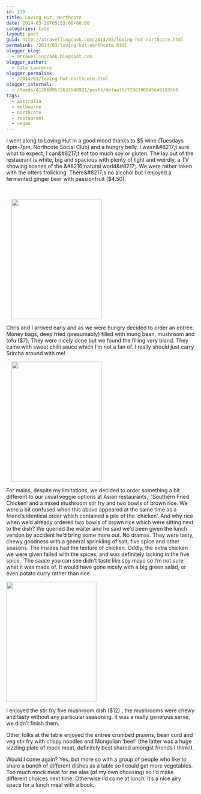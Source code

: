 ```yaml
---
id: 120
title: Loving Hut, Northcote
date: 2014-03-26T05:53:00+00:00
categories: Cate
layout: post
guid: http://atravellingcook.com/2014/03/loving-hut-northcote.html
permalink: /2014/03/loving-hut-northcote.html
blogger_blog:
  - atravellingcook.blogspot.com
blogger_author:
  - Cate Lawrence
blogger_permalink:
  - /2014/03/loving-hut-northcote.html
blogger_internal:
  - /feeds/4126609572633548921/posts/default/7298396945649103560
tags:
  - australia
  - melbourne
  - northcote
  - restaurant
  - vegan
---
```

I went along to Loving Hut in a good mood thanks to $5 wine (Tuesdays 4pm-7pm, Northcote Social Club) and a hungry belly. I wasn&#8217;t sure what to expect, I can&#8217;t eat too much soy or gluten. The lay out of the restaurant is white, big and spacious with plenty of light and weirdly, a TV showing scenes of the &#8216;natural world&#8217;. We were rather taken with the otters frolicking. There&#8217;s no alcohol but I enjoyed a fermented ginger beer with passionfruit ($4.50).

                                                

<a style="margin-left: 1em; margin-right: 1em; text-align: center;" href="http://4.bp.blogspot.com/-EkiXAoux6B0/UzJY8mtUpLI/AAAAAAAAIeE/jxicZu8H9KI/s1600/IMG_20140325_192207.jpg"><img src="http://4.bp.blogspot.com/-EkiXAoux6B0/UzJY8mtUpLI/AAAAAAAAIeE/jxicZu8H9KI/s1600/IMG_20140325_192207.jpg" alt="" width="240" height="320" border="0" /></a>

Chris and I arrived early and as we were hungry decided to order an entree. Money bags, deep fried (presumably) filled with mung bean, mushroom and tofu ($7). They were nicely done but we found the filling very bland. They came with sweet chilli sauce which I&#8217;m not a fan of. I really should just carry Srircha around with me!

<a style="margin-left: 1em; margin-right: 1em; text-align: center;" href="http://1.bp.blogspot.com/-Zg6twK9ivwg/UzJY9VbdqnI/AAAAAAAAIeI/ued0QjRz_qk/s1600/IMG_20140325_194728.jpg"><img src="http://1.bp.blogspot.com/-Zg6twK9ivwg/UzJY9VbdqnI/AAAAAAAAIeI/ued0QjRz_qk/s1600/IMG_20140325_194728.jpg" alt="" width="240" height="320" border="0" /></a>

For mains, despite my limitations, we decided to order something a bit different to our usual veggie options at Asian restaurants,  &#8216;Southern Fried Chicken&#8217; and a mixed mushroom stir fry and two bowls of brown rice. We were a bit confused when this above appeared at the same time as a friend&#8217;s identical order which contained a pile of the &#8216;chicken&#8217;. And why rice when we&#8217;d already ordered two bowls of brown rice which were sitting next to the dish? We queried the waiter and he said we&#8217;d been given the lunch version by accident he&#8217;d bring some more out. No dramas. They were tasty, chewy goodness with a general sprinkling of salt, five spice and other seasons. The insides had the texture of chicken. Oddly, the extra chicken we were given failed with the spices, and was definitely lacking in the five spice.  The sauce you can see didn&#8217;t taste like soy mayo so I&#8217;m not sure what it was made of. It would have gone nicely with a big green salad, or even potato curry rather than rice.


  <a  href="http://1.bp.blogspot.com/-0Is0sSK4Vg0/UzJY9kQ2oeI/AAAAAAAAIeQ/9ALvjz-GOCA/s1600/IMG_20140325_195153.jpg"><img src="http://1.bp.blogspot.com/-0Is0sSK4Vg0/UzJY9kQ2oeI/AAAAAAAAIeQ/9ALvjz-GOCA/s1600/IMG_20140325_195153.jpg" alt="" width="240" height="320" border="0" /></a>





I enjoyed the stir fry five mushroom dish ($12) , the mushrooms were chewy and tasty without any particular seasoning. it was a really generous serve, we didn&#8217;t finish them.

Other folks at the table enjoyed the entree crumbed prawns, bean curd and veg stir fry with crispy noodles and Mongolian &#8216;beef&#8217; (the latter was a huge sizzling plate of mock meat, definitely best shared amongst friends I think!).

Would I come again? Yes, but more so with a group of people who like to share a bunch of different dishes as a table so I could get more vegetables. Too much mock meat for me alas (of my own choosing) so I&#8217;d make different choices next time. Otherwise I&#8217;d come at lunch, it&#8217;s a nice airy space for a lunch meal with a book.
